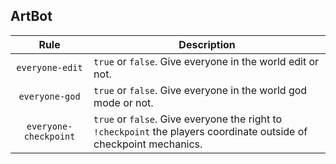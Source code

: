 ## ArtBot

| Rule | Description |
|:-:|-|
| `everyone-edit` | `true` or `false`. Give everyone in the world edit or not. |
| `everyone-god` | `true` or `false`. Give everyone in the world god mode or not. |
| `everyone-checkpoint` | `true` or `false`. Give everyone the right to `!checkpoint` the players coordinate outside of checkpoint mechanics. |
